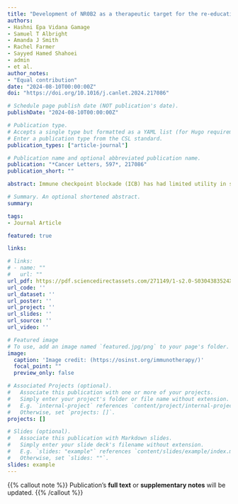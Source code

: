 ```yaml
---
title: "Development of NR0B2 as a therapeutic target for the re-education of tumor associated myeloid cells"
authors:
- Hashni Epa Vidana Gamage
- Samuel T Albright
- Amanda J Smith
- Rachel Farmer
- Sayyed Hamed Shahoei
- admin
- et al.
author_notes:
- "Equal contribution"
date: "2024-08-10T00:00:00Z"
doi: "https://doi.org/10.1016/j.canlet.2024.217086"

# Schedule page publish date (NOT publication's date).
publishDate: "2024-08-10T00:00:00Z"

# Publication type.
# Accepts a single type but formatted as a YAML list (for Hugo requirements).
# Enter a publication type from the CSL standard.
publication_types: ["article-journal"]

# Publication name and optional abbreviated publication name.
publication: "*Cancer Letters, 597*, 217086"
publication_short: ""

abstract: Immune checkpoint blockade (ICB) has had limited utility in several solid tumors such as breast cancer, a major cause of cancer-related mortality in women. Therefore, there is considerable interest in alternate strategies to promote an anti-cancer immune response. A paper co-published in this issue describes how NR0B2, a protein involved in cholesterol homeostasis, functions within myeloid immune cells to modulate the inflammasome and reduce the expansion of immune-suppressive regulatory T cells (Treg). Here, we develop NR0B2 as a potential therapeutic target. NR0B2 in tumors is associated with improved survival for several cancer types including breast. Importantly, NR0B2 expression is also prognostic of ICB success. Within breast tumors, NR0B2 expression is inversely associated with FOXP3, a marker of Tregs. While a described agonist (DSHN) had some efficacy, it required high doses and long treatment times. Therefore, we designed and screened several derivatives. A methyl ester derivative (DSHN-OMe) emerged as superior in terms of (1) cellular uptake, (2) ability to regulate expected expression of genes, (3) suppression of Treg expansion using in vitro co-culture systems, and (4) efficacy against the growth of primary and metastatic tumors. This work identifies NR0B2 as a target to re-educate myeloid immune cells and a novel ligand with significant anti-tumor efficacy in preclinical models.

# Summary. An optional shortened abstract.
summary: 

tags:
- Journal Article

featured: true

links:

# links:
# - name: ""
#   url: ""
url_pdf: https://pdf.sciencedirectassets.com/271149/1-s2.0-S0304383524X00166/1-s2.0-S0304383524004816/main.pdf?X-Amz-Security-Token=IQoJb3JpZ2luX2VjENP%2F%2F%2F%2F%2F%2F%2F%2F%2F%2FwEaCXVzLWVhc3QtMSJIMEYCIQClnj5lBMhS1O92CNyPk2n7%2BKVscBzwmVH1XnbuiM3PnAIhAJ8JKI%2F3lhLLP3mIMxCWrHlj54Us0oVmp2puKVvShuo0KrIFCDwQBRoMMDU5MDAzNTQ2ODY1Igz35r1LZvBwpY6wLMgqjwWbdnxGa7zkoNLuzrtH4Z%2FYbE0%2FvTPCe2ig33n0OI8LYVwBLlfmTi2b98jmshOUM%2FR7gY7liSUfVo5KWd8EfU5IMQ6LbFj%2FAdEJVF51RtY%2FNBSAda7L%2FeI%2BD1bMayYItPZrujSRMJaWAM6vPp0jM2yth%2B%2FOF%2BaMzUMFwzv9RGnOfHT0lQh9bwzWHtg4YupQ0h4b%2FcdG%2Bnf%2Fe2s3TxdCITTMorHYX1OlJZB3tLiVzaORtKs0sQjSvJNU2eAotr%2FzLfhqQNkX0b0NsbwsFV6FqCRRQjkLHfPie099IsgKoMsyZ5F9lRCyW74IP%2BO4P0uyJqG5ud%2BDfKhkJUMkzlWQAplMRlLgT9eM7VmD9mrpIreYsa%2FUd1QUhvmKWS8x0zsU76weVjjkrcbFnmOWyOkEO%2FnXsfIMjccBEQyI5cVdnCJPeE5tfFSXpkbc%2FpiPGwNnYMz%2FCs%2BBwAkD%2Fr3F7Zds%2BF%2B0SXcvn5Jz0YWpB6Hrp4qx%2FzVnCF3%2Bp%2Fo6j9hus3XJZPrO4h3PMVbycCjNRaI2mRZqcq270PRaLO8fJq5nGK7igisibFy260XTWMWOYS2ax2ALAMdkkYgbaXO3Ffqv1nikpiYR2hYon09lTsETbEL4TSqz0Xky4ZVPkj81eHHI3ANxnzGq7pwHJZmRIOOmbVti2RR53L7pKf0%2BQ9jrgrBc8pJnq6b6ft5tW9hM07AcE5sKe8UmMfl7N0eF7Omhvu4Rwsw7c7W6KXc%2FJKoC7oOh21x7UfPydgomW9cCNYyKypXv26JYuL7ZA6m%2F1aFNe00jLT5eAZtEfylS26kuPqEDX1MhFvqvCfgjy35L%2FIkqyg4rbntimGBvB%2B5SmHhz0soUWzwpB%2BAmVUY7BPkM1FQ1MPafx7gGOrABkxOdlw4R5gBm3MnhbjRfx2LkSfPHLh5apJE1Ztd195UVsJqT8H8lNJH5rQ7UDmJmKTFa1KdujBChyPtRxzlJlK9Y0pW4etO0kwniHBY0xdBioyb2EPie72PgHMK%2Fyg0YnYwb%2F4tmh1VgLPQWlKvDFG%2BjmLcYD8ZedXezmJ4wm6535AlARgbsh3heafTZwDKlo1XbMt8Snvhgl0Ghfa%2B2Xp7OUCQ77ejIRa44jVZmfkA%3D&X-Amz-Algorithm=AWS4-HMAC-SHA256&X-Amz-Date=20241018T035245Z&X-Amz-SignedHeaders=host&X-Amz-Expires=300&X-Amz-Credential=ASIAQ3PHCVTYR4YUH4R2%2F20241018%2Fus-east-1%2Fs3%2Faws4_request&X-Amz-Signature=dc8cea4c5529e974612ee2a2a7c3a40df3e6ca63e98ab75eb7a289d5cbab98de&hash=52fda889edd09cc86ade1fb06e0fd874835c330dde6e303888296134f61651c7&host=68042c943591013ac2b2430a89b270f6af2c76d8dfd086a07176afe7c76c2c61&pii=S0304383524004816&tid=spdf-e6560f3e-2a5a-43d3-bdda-069015472822&sid=227e28993c5a2341ae089d941d3b3d5ed64dgxrqa&type=client&tsoh=d3d3LnNjaWVuY2VkaXJlY3QuY29t&ua=0f155d07535a59510a500c&rr=8d4593d5bbad1103&cc=us
url_code: ''
url_dataset: ''
url_poster: ''
url_project: ''
url_slides: ''
url_source: ''
url_video: ''

# Featured image
# To use, add an image named `featured.jpg/png` to your page's folder. 
image:
  caption: 'Image credit: (https://osinst.org/immunotherapy/)'
  focal_point: ""
  preview_only: false

# Associated Projects (optional).
#   Associate this publication with one or more of your projects.
#   Simply enter your project's folder or file name without extension.
#   E.g. `internal-project` references `content/project/internal-project/index.md`.
#   Otherwise, set `projects: []`.
projects: []

# Slides (optional).
#   Associate this publication with Markdown slides.
#   Simply enter your slide deck's filename without extension.
#   E.g. `slides: "example"` references `content/slides/example/index.md`.
#   Otherwise, set `slides: ""`.
slides: example
---
```


{{% callout note %}}
Publication’s **full text** or **supplementary notes** will be updated.
{{% /callout %}}

